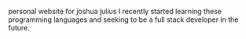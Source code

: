 personal website for joshua julius
I recently started learning these programming languages and seeking to be a full stack developer in the future.
